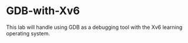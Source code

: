 # GDB-with-Xv6
This lab will handle using GDB as a debugging tool with the Xv6 learning operating system.
